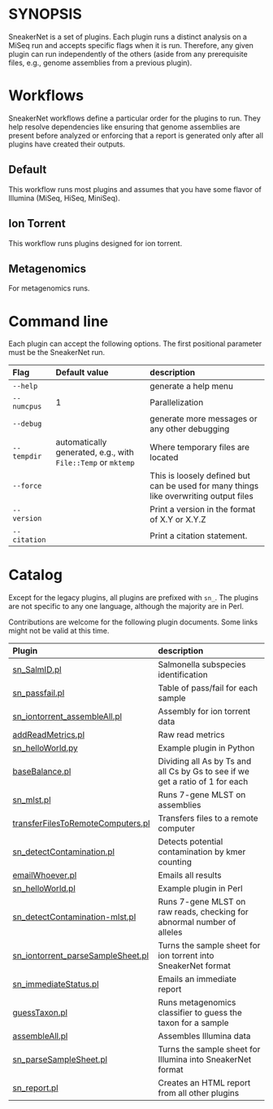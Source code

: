 # SYNOPSIS

SneakerNet is a set of plugins. Each plugin runs a distinct analysis
on a MiSeq run and accepts specific flags when it is run.
Therefore, any given plugin can run independently of the others (aside
from any prerequisite files, e.g., genome assemblies from a previous
plugin).

# Workflows

SneakerNet workflows define a particular order for the plugins to run.
They help resolve dependencies like ensuring that genome assemblies
are present before analyzed or enforcing that a report is generated only
after all plugins have created their outputs.

## Default

This workflow runs most plugins and assumes that you have some flavor
of Illumina (MiSeq, HiSeq, MiniSeq).

## Ion Torrent

This workflow runs plugins designed for ion torrent.

## Metagenomics

For metagenomics runs. 

# Command line

Each plugin can accept the following options. The first positional
parameter must be the SneakerNet run.

|Flag|Default value|description|
|:---|:------------|:-----------|
|`--help`|         |generate a help menu|
|`--numcpus`|     1|Parallelization|
|`--debug`|        |generate more messages or any other debugging|
|`--tempdir`|automatically generated, e.g., with `File::Temp` or `mktemp`|Where temporary files are located|
|`--force`|        |This is loosely defined but can be used for many things like overwriting output files|
|`--version`|      |Print a version in the format of X.Y or X.Y.Z|
|`--citation`|     | Print a citation statement. | 


# Catalog

Except for the legacy plugins, all plugins are prefixed with `sn_`.
The plugins are not specific to any one language, although the majority
are in Perl.

Contributions are welcome for the following plugin documents.
Some links might not be valid at this time.

| Plugin                         | description |
|:-------------------------------|:------------|
|[sn_SalmID.pl](plugins/sn_SalmID.md)          | Salmonella subspecies identification |
|[sn_passfail.pl](plugins/sn_passfail.md)      | Table of pass/fail for each sample   |
|[sn_iontorrent_assembleAll.pl](plugins/sn_iontorrent_assembleAll.md)    | Assembly for ion torrent data        |
|[addReadMetrics.pl](plugins/addReadMetrics.md)| Raw read metrics                     |
|[sn_helloWorld.py](plugins/sn_helloWorld.md)  | Example plugin in Python             |
|[baseBalance.pl](plugins/baseBalance.md)      | Dividing all As by Ts and all Cs by Gs to see if we get a ratio of 1 for each|
|[sn_mlst.pl](plugins/sn_mlst.pl)              | Runs 7-gene MLST on assemblies       |
|[transferFilesToRemoteComputers.pl](plugins/transferFilesToRemoteComputers.md)|Transfers files to a remote computer |
|[sn_detectContamination.pl](plugins/sn_detectContamination.md)       | Detects potential contamination by kmer counting|
|[emailWhoever.pl](plugins/emailWhoever.md)                 | Emails all results                   |
|[sn_helloWorld.pl](plugins/sn_helloWorld.md)               | Example plugin in Perl               |
|[sn_detectContamination-mlst.pl](plugins/sn_detectContamination-mlst.md)  | Runs 7-gene MLST on raw reads, checking for abnormal number of alleles |
|[sn_iontorrent_parseSampleSheet.pl](plugins/sn_iontorrent_parseSampleSheet.md)|Turns the sample sheet for ion torrent into SneakerNet format |
|[sn_immediateStatus.pl](plugins/sn_immediateStatus.md)           | Emails an immediate report           |
|[guessTaxon.pl](plugins/guessTaxon.md)                   | Runs metagenomics classifier to guess the taxon for a sample |
|[assembleAll.pl](plugins/assembleAll.md)                  | Assembles Illumina data              |
|[sn_parseSampleSheet.pl](plugins/sn_parseSampleSheet.md)          | Turns the sample sheet for Illumina into SneakerNet format |
|[sn_report.pl](plugins/sn_report.md)                    | Creates an HTML report from all other plugins |

